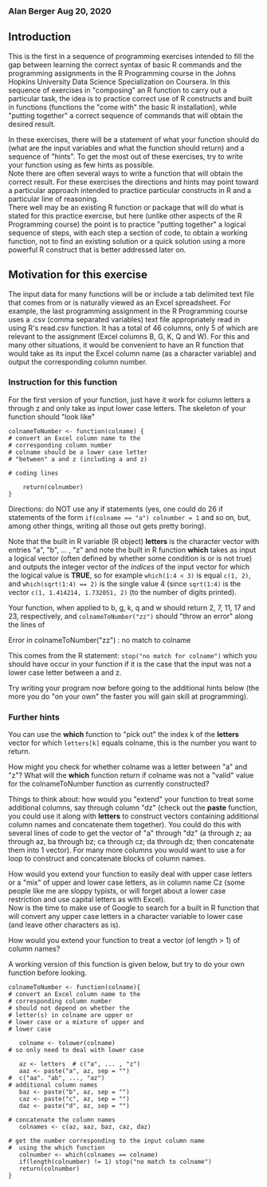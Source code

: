 ### Alan Berger Aug 20, 2020

Introduction
------------

This is the first in a sequence of programming exercises intended to
fill the gap between learning the correct syntax of basic R commands and
the programming assignments in the R Programming course in the Johns
Hopkins University Data Science Specialization on Coursera. In this
sequence of exercises in "composing" an R function to carry out a
particular task, the idea is to practice correct use of R constructs and
built in functions (functions the "come with" the basic R installation),
while "putting together" a correct sequence of commands that will obtain
the desired result.

In these exercises, there will be a statement of what your function
should do (what are the input variables and what the function should
return) and a sequence of "hints". To get the most out of these
exercises, try to write your function using as few hints as possible.  
Note there are often several ways to write a function that will obtain
the correct result. For these exercises the directions and hints may
point toward a particular approach intended to practice particular
constructs in R and a particular line of reasoning.  
There well may be an existing R function or package that will do what is
stated for this practice exercise, but here (unlike other aspects of the
R Programming course) the point is to practice "putting together" a
logical sequence of steps, with each step a section of code, to obtain a
working function, not to find an existing solution or a quick solution
using a more powerful R construct that is better addressed later on.

Motivation for this exercise
----------------------------

The input data for many functions will be or include a tab delimited
text file that comes from or is naturally viewed as an Excel
spreadsheet. For example, the last programming assignment in the R
Programming course uses a .csv (comma separated variables) text file
appropriately read in using R's read.csv function. It has a total of 46
columns, only 5 of which are relevant to the assignment (Excel columns
B, G, K, Q and W). For this and many other situations, it would be
convenient to have an R function that would take as its input the Excel
column name (as a character variable) and output the corresponding
column number.

### Instruction for this function

For the first version of your function, just have it work for column
letters a through z and only take as input lower case letters. The
skeleton of your function should "look like"

    colnameToNumber <- function(colname) {
    # convert an Excel column name to the 
    # corresponding column number
    # colname should be a lower case letter
    # "between" a and z (including a and z)

    # coding lines

        return(colnumber)
    }

Directions: do NOT use any if statements (yes, one could do 26 if
statements of the form `if(colname == "a") colnumber = 1` and so on,
but, among other things, writing all those out gets pretty boring).

Note that the built in R variable (R object) **letters** is the
character vector with entries "a", "b", ... , "z" and note the built in
R function **which** takes as input a logical vector (often defined by
whether some condition is or is not true) and outputs the integer vector
of the *indices* of the input vector for which the logical value is
**TRUE**, so for example `which(1:4 < 3)` is equal `c(1, 2)`, and
`which(sqrt(1:4) == 2)` is the single value 4 (since `sqrt(1:4)` is the
vector `c(1, 1.414214, 1.732051, 2)` (to the number of digits printed).

Your function, when applied to b, g, k, q and w should return 2, 7, 11,
17 and 23, respectively, and `colnameToNumber("zz")` should "throw an
error" along the lines of

Error in colnameToNumber("zz") : no match to colname

This comes from the R statement: `stop("no match for colname")` which
you should have occur in your function if it is the case that the input
was not a lower case letter between a and z.

Try writing your program now before going to the additional hints below
(the more you do "on your own" the faster you will gain skill at
programming).

### Further hints

You can use the **which** function to "pick out" the index k of the
**letters** vector for which `letters[k]` equals colname, this is the
number you want to return.

How might you check for whether colname was a letter between "a" and
"z"? What will the **which** function return if colname was not a
"valid" value for the colnameToNumber function as currently constructed?

Things to think about: how would you "extend" your function to treat
some additional columns, say through column "dz" (check out the
**paste** function, you could use it along with **letters** to construct
vectors containing additional column names and concatenate them
together). You could do this with several lines of code to get the
vector of "a" through "dz" (a through z; aa through az, ba through bz;
ca through cz; da through dz; then concatenate them into 1 vector). For
many more columns you would want to use a for loop to construct and
concatenate blocks of column names.

How would you extend your function to easily deal with upper case
letters or a "mix" of upper and lower case letters, as in column name Cz
(some people like me are sloppy typists, or will forget about a lower
case restriction and use capital letters as with Excel).  
Now is the time to make use of Google to search for a built in R
function that will convert any upper case letters in a character
variable to lower case (and leave other characters as is).

How would you extend your function to treat a vector (of length &gt; 1)
of column names?

A working version of this function is given below, but try to do your
own function before looking.

    colnameToNumber <- function(colname){
    # convert an Excel column name to the 
    # corresponding column number
    # should not depend on whether the
    # letter(s) in colname are upper or
    # lower case or a mixture of upper and
    # lower case

       colname <- tolower(colname)
    # so only need to deal with lower case

       az <- letters  # c("a", ... , "z")
       aaz <- paste("a", az, sep = "")  
    #  c("aa". "ab", ..., "az")
    # additional column names
       baz <- paste("b", az, sep = "")
       caz <- paste("c", az, sep = "")
       daz <- paste("d", az, sep = "")

    # concatenate the column names
       colnames <- c(az, aaz, baz, caz, daz)

    # get the number corresponding to the input column name
    #  using the which function
       colnumber <- which(colnames == colname)
       if(length(colnumber) != 1) stop("no match to colname")
       return(colnumber)
    }

